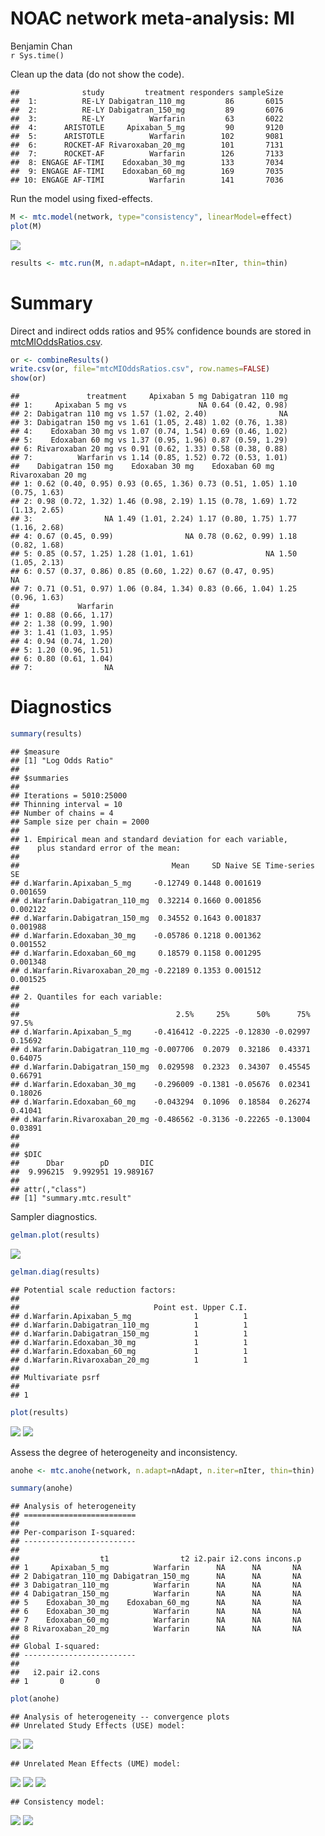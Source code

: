 # NOAC network meta-analysis: MI
Benjamin Chan  
`r Sys.time()`  


Clean up the data (do not show the code).


```
##              study         treatment responders sampleSize
##  1:          RE-LY Dabigatran_110_mg         86       6015
##  2:          RE-LY Dabigatran_150_mg         89       6076
##  3:          RE-LY          Warfarin         63       6022
##  4:      ARISTOTLE     Apixaban_5_mg         90       9120
##  5:      ARISTOTLE          Warfarin        102       9081
##  6:      ROCKET-AF Rivaroxaban_20_mg        101       7131
##  7:      ROCKET-AF          Warfarin        126       7133
##  8: ENGAGE AF-TIMI    Edoxaban_30_mg        133       7034
##  9: ENGAGE AF-TIMI    Edoxaban_60_mg        169       7035
## 10: ENGAGE AF-TIMI          Warfarin        141       7036
```

Run the model using fixed-effects.


```r
M <- mtc.model(network, type="consistency", linearModel=effect)
plot(M)
```

![](mtcMI_files/figure-html/miNetwork-1.png) 

```r
results <- mtc.run(M, n.adapt=nAdapt, n.iter=nIter, thin=thin)
```

# Summary

Direct and indirect odds ratios and 95% confidence bounds are stored in
[mtcMIOddsRatios.csv](mtcMIOddsRatios.csv).


```r
or <- combineResults()
write.csv(or, file="mtcMIOddsRatios.csv", row.names=FALSE)
show(or)
```

```
##               treatment     Apixaban 5 mg Dabigatran 110 mg
## 1:     Apixaban 5 mg vs                NA 0.64 (0.42, 0.98)
## 2: Dabigatran 110 mg vs 1.57 (1.02, 2.40)                NA
## 3: Dabigatran 150 mg vs 1.61 (1.05, 2.48) 1.02 (0.76, 1.38)
## 4:    Edoxaban 30 mg vs 1.07 (0.74, 1.54) 0.69 (0.46, 1.02)
## 5:    Edoxaban 60 mg vs 1.37 (0.95, 1.96) 0.87 (0.59, 1.29)
## 6: Rivaroxaban 20 mg vs 0.91 (0.62, 1.33) 0.58 (0.38, 0.88)
## 7:          Warfarin vs 1.14 (0.85, 1.52) 0.72 (0.53, 1.01)
##    Dabigatran 150 mg    Edoxaban 30 mg    Edoxaban 60 mg Rivaroxaban 20 mg
## 1: 0.62 (0.40, 0.95) 0.93 (0.65, 1.36) 0.73 (0.51, 1.05) 1.10 (0.75, 1.63)
## 2: 0.98 (0.72, 1.32) 1.46 (0.98, 2.19) 1.15 (0.78, 1.69) 1.72 (1.13, 2.65)
## 3:                NA 1.49 (1.01, 2.24) 1.17 (0.80, 1.75) 1.77 (1.16, 2.68)
## 4: 0.67 (0.45, 0.99)                NA 0.78 (0.62, 0.99) 1.18 (0.82, 1.68)
## 5: 0.85 (0.57, 1.25) 1.28 (1.01, 1.61)                NA 1.50 (1.05, 2.13)
## 6: 0.57 (0.37, 0.86) 0.85 (0.60, 1.22) 0.67 (0.47, 0.95)                NA
## 7: 0.71 (0.51, 0.97) 1.06 (0.84, 1.34) 0.83 (0.66, 1.04) 1.25 (0.96, 1.63)
##             Warfarin
## 1: 0.88 (0.66, 1.17)
## 2: 1.38 (0.99, 1.90)
## 3: 1.41 (1.03, 1.95)
## 4: 0.94 (0.74, 1.20)
## 5: 1.20 (0.96, 1.51)
## 6: 0.80 (0.61, 1.04)
## 7:                NA
```

# Diagnostics


```r
summary(results)
```

```
## $measure
## [1] "Log Odds Ratio"
## 
## $summaries
## 
## Iterations = 5010:25000
## Thinning interval = 10 
## Number of chains = 4 
## Sample size per chain = 2000 
## 
## 1. Empirical mean and standard deviation for each variable,
##    plus standard error of the mean:
## 
##                                  Mean     SD Naive SE Time-series SE
## d.Warfarin.Apixaban_5_mg     -0.12749 0.1448 0.001619       0.001659
## d.Warfarin.Dabigatran_110_mg  0.32214 0.1660 0.001856       0.002122
## d.Warfarin.Dabigatran_150_mg  0.34552 0.1643 0.001837       0.001988
## d.Warfarin.Edoxaban_30_mg    -0.05786 0.1218 0.001362       0.001552
## d.Warfarin.Edoxaban_60_mg     0.18579 0.1158 0.001295       0.001348
## d.Warfarin.Rivaroxaban_20_mg -0.22189 0.1353 0.001512       0.001525
## 
## 2. Quantiles for each variable:
## 
##                                   2.5%     25%      50%      75%   97.5%
## d.Warfarin.Apixaban_5_mg     -0.416412 -0.2225 -0.12830 -0.02997 0.15692
## d.Warfarin.Dabigatran_110_mg -0.007706  0.2079  0.32186  0.43371 0.64075
## d.Warfarin.Dabigatran_150_mg  0.029598  0.2323  0.34307  0.45545 0.66791
## d.Warfarin.Edoxaban_30_mg    -0.296009 -0.1381 -0.05676  0.02341 0.18026
## d.Warfarin.Edoxaban_60_mg    -0.043294  0.1096  0.18584  0.26274 0.41041
## d.Warfarin.Rivaroxaban_20_mg -0.486562 -0.3136 -0.22265 -0.13004 0.03891
## 
## 
## $DIC
##      Dbar        pD       DIC 
##  9.996215  9.992951 19.989167 
## 
## attr(,"class")
## [1] "summary.mtc.result"
```

Sampler diagnostics.


```r
gelman.plot(results)
```

![](mtcMI_files/figure-html/miGelman-1.png) 

```r
gelman.diag(results)
```

```
## Potential scale reduction factors:
## 
##                              Point est. Upper C.I.
## d.Warfarin.Apixaban_5_mg              1          1
## d.Warfarin.Dabigatran_110_mg          1          1
## d.Warfarin.Dabigatran_150_mg          1          1
## d.Warfarin.Edoxaban_30_mg             1          1
## d.Warfarin.Edoxaban_60_mg             1          1
## d.Warfarin.Rivaroxaban_20_mg          1          1
## 
## Multivariate psrf
## 
## 1
```


```r
plot(results)
```

![](mtcMI_files/figure-html/miTrace-1.png) ![](mtcMI_files/figure-html/miTrace-2.png) 

Assess the degree of heterogeneity and inconsistency.


```r
anohe <- mtc.anohe(network, n.adapt=nAdapt, n.iter=nIter, thin=thin)
```


```r
summary(anohe)
```

```
## Analysis of heterogeneity
## =========================
## 
## Per-comparison I-squared:
## -------------------------
## 
##                  t1                t2 i2.pair i2.cons incons.p
## 1     Apixaban_5_mg          Warfarin      NA      NA       NA
## 2 Dabigatran_110_mg Dabigatran_150_mg      NA      NA       NA
## 3 Dabigatran_110_mg          Warfarin      NA      NA       NA
## 4 Dabigatran_150_mg          Warfarin      NA      NA       NA
## 5    Edoxaban_30_mg    Edoxaban_60_mg      NA      NA       NA
## 6    Edoxaban_30_mg          Warfarin      NA      NA       NA
## 7    Edoxaban_60_mg          Warfarin      NA      NA       NA
## 8 Rivaroxaban_20_mg          Warfarin      NA      NA       NA
## 
## Global I-squared:
## -------------------------
## 
##   i2.pair i2.cons
## 1       0       0
```

```r
plot(anohe)
```

```
## Analysis of heterogeneity -- convergence plots
## Unrelated Study Effects (USE) model:
```

![](mtcMI_files/figure-html/miAnohe-1.png) ![](mtcMI_files/figure-html/miAnohe-2.png) 

```
## Unrelated Mean Effects (UME) model:
```

![](mtcMI_files/figure-html/miAnohe-3.png) ![](mtcMI_files/figure-html/miAnohe-4.png) ![](mtcMI_files/figure-html/miAnohe-5.png) 

```
## Consistency model:
```

![](mtcMI_files/figure-html/miAnohe-6.png) ![](mtcMI_files/figure-html/miAnohe-7.png) 
